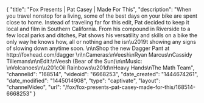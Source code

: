 {
    "title": "Fox Presents | Pat Casey | Made For This",
    "description": "When you travel nonstop for a living, some of the best days on your bike are spent close to home. Instead of traveling far for this edit, Pat decided to keep it local and film in Southern California. From his compound in Riverside to a few local parks and ditches, Pat shows his versatility and skills  on a bike the only way he knows how, all or nothing and he isn\u2019t showing any signs of slowing down anytime soon. \n\nShop the new Dagger Pant at http:\/\/foxhead.com\/dagger \n\nCameras:\nVeesh\nRyan Marcus\nCassidy Tillemans\n\nEdit:\nVeesh (Bear of the Sun)\n\nMusic: \nVolcanoes\n\u201cOil Rainbows\u201d\nHeavy Hands\nThe Math Team",
    "channelid": "168514",
    "videoid": "6668253",
    "date_created": "1444674261",
    "date_modified": "1445014908",
    "type": "captivate",
    "layout": "channelVideo",
    "url": "\/fox\/fox-presents-pat-casey-made-for-this\/168514-6668253"
}